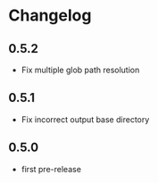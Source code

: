# Changelog

## 0.5.2

- Fix multiple glob path resolution

## 0.5.1

- Fix incorrect output base directory

## 0.5.0

- first pre-release
